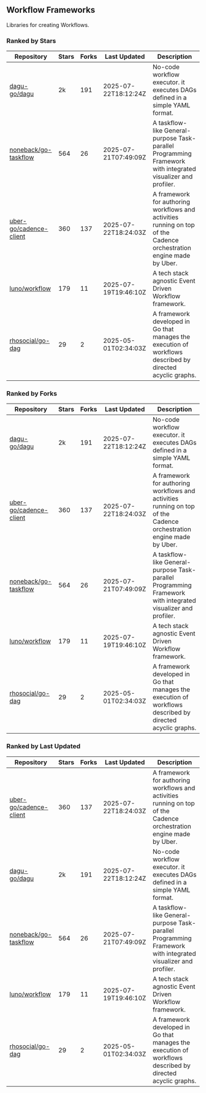 ## Workflow Frameworks

Libraries for creating Workflows.

### Ranked by Stars

| Repository | Stars | Forks | Last Updated | Description | 
|------------|-------|-------|--------------|-------------|
| [dagu-go/dagu](https://github.com/dagu-go/dagu) | 2k | 191 | 2025-07-22T18:12:24Z |  No-code workflow executor. it executes DAGs defined in a simple YAML format. |
| [noneback/go-taskflow](https://github.com/noneback/go-taskflow) | 564 | 26 | 2025-07-21T07:49:09Z |  A taskflow-like General-purpose Task-parallel Programming Framework with integrated visualizer and profiler. |
| [uber-go/cadence-client](https://github.com/uber-go/cadence-client) | 360 | 137 | 2025-07-22T18:24:03Z |  A framework for authoring workflows and activities running on top of the Cadence orchestration engine made by Uber. |
| [luno/workflow](https://github.com/luno/workflow) | 179 | 11 | 2025-07-19T19:46:10Z |  A tech stack agnostic Event Driven Workflow framework. |
| [rhosocial/go-dag](https://github.com/rhosocial/go-dag) | 29 | 2 | 2025-05-01T02:34:03Z |  A framework developed in Go that manages the execution of workflows described by directed acyclic graphs. |

### Ranked by Forks

| Repository | Stars | Forks | Last Updated | Description | 
|------------|-------|-------|--------------|-------------|
| [dagu-go/dagu](https://github.com/dagu-go/dagu) | 2k | 191 | 2025-07-22T18:12:24Z |  No-code workflow executor. it executes DAGs defined in a simple YAML format. |
| [uber-go/cadence-client](https://github.com/uber-go/cadence-client) | 360 | 137 | 2025-07-22T18:24:03Z |  A framework for authoring workflows and activities running on top of the Cadence orchestration engine made by Uber. |
| [noneback/go-taskflow](https://github.com/noneback/go-taskflow) | 564 | 26 | 2025-07-21T07:49:09Z |  A taskflow-like General-purpose Task-parallel Programming Framework with integrated visualizer and profiler. |
| [luno/workflow](https://github.com/luno/workflow) | 179 | 11 | 2025-07-19T19:46:10Z |  A tech stack agnostic Event Driven Workflow framework. |
| [rhosocial/go-dag](https://github.com/rhosocial/go-dag) | 29 | 2 | 2025-05-01T02:34:03Z |  A framework developed in Go that manages the execution of workflows described by directed acyclic graphs. |

### Ranked by Last Updated

| Repository | Stars | Forks | Last Updated | Description | 
|------------|-------|-------|--------------|-------------|
| [uber-go/cadence-client](https://github.com/uber-go/cadence-client) | 360 | 137 | 2025-07-22T18:24:03Z |  A framework for authoring workflows and activities running on top of the Cadence orchestration engine made by Uber. |
| [dagu-go/dagu](https://github.com/dagu-go/dagu) | 2k | 191 | 2025-07-22T18:12:24Z |  No-code workflow executor. it executes DAGs defined in a simple YAML format. |
| [noneback/go-taskflow](https://github.com/noneback/go-taskflow) | 564 | 26 | 2025-07-21T07:49:09Z |  A taskflow-like General-purpose Task-parallel Programming Framework with integrated visualizer and profiler. |
| [luno/workflow](https://github.com/luno/workflow) | 179 | 11 | 2025-07-19T19:46:10Z |  A tech stack agnostic Event Driven Workflow framework. |
| [rhosocial/go-dag](https://github.com/rhosocial/go-dag) | 29 | 2 | 2025-05-01T02:34:03Z |  A framework developed in Go that manages the execution of workflows described by directed acyclic graphs. |

